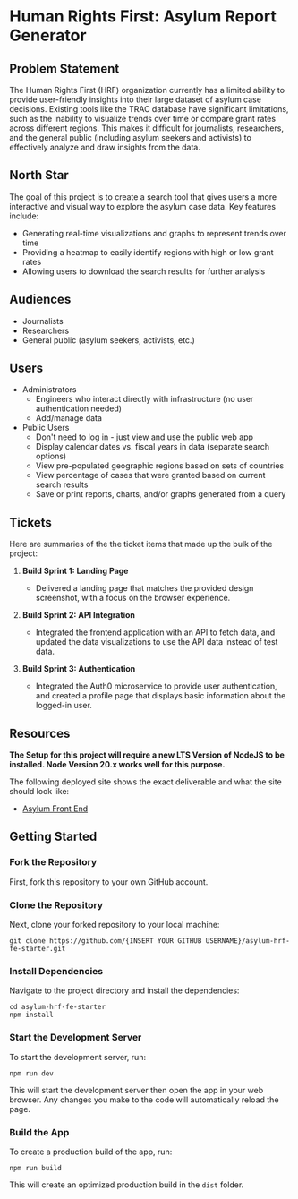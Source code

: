 # Human Rights First: Asylum Report Generator

## Problem Statement

The Human Rights First (HRF) organization currently has a limited ability to provide user-friendly insights into their large dataset of asylum case decisions. Existing tools like the TRAC database have significant limitations, such as the inability to visualize trends over time or compare grant rates across different regions. This makes it difficult for journalists, researchers, and the general public (including asylum seekers and activists) to effectively analyze and draw insights from the data.

## North Star

The goal of this project is to create a search tool that gives users a more interactive and visual way to explore the asylum case data. Key features include:

- Generating real-time visualizations and graphs to represent trends over time
- Providing a heatmap to easily identify regions with high or low grant rates
- Allowing users to download the search results for further analysis

## Audiences

- Journalists
- Researchers
- General public (asylum seekers, activists, etc.)

## Users

- Administrators
  - Engineers who interact directly with infrastructure (no user authentication needed)
  - Add/manage data
- Public Users
  - Don't need to log in - just view and use the public web app
  - Display calendar dates vs. fiscal years in data (separate search options)
  - View pre-populated geographic regions based on sets of countries
  - View percentage of cases that were granted based on current search results
  - Save or print reports, charts, and/or graphs generated from a query

## Tickets

Here are summaries of the the ticket items that made up the bulk of the project:

1. **Build Sprint 1: Landing Page**
   - Delivered a landing page that matches the provided design screenshot, with a focus on the browser experience.

2. **Build Sprint 2: API Integration**
   - Integrated the frontend application with an API to fetch data, and updated the data visualizations to use the API data instead of test data.

3. **Build Sprint 3: Authentication**
   - Integrated the Auth0 microservice to provide user authentication, and created a profile page that displays basic information about the logged-in user.

## Resources

**The Setup for this project will require a new LTS Version of NodeJS to be installed. Node Version 20.x works well for this purpose.**

The following deployed site shows the exact deliverable and what the site should look like:

- [Asylum Front End](https://asylum-fe.vercel.app)

## Getting Started

### Fork the Repository

First, fork this repository to your own GitHub account.

### Clone the Repository

Next, clone your forked repository to your local machine:

```
git clone https://github.com/{INSERT YOUR GITHUB USERNAME}/asylum-hrf-fe-starter.git
```

### Install Dependencies

Navigate to the project directory and install the dependencies:

```
cd asylum-hrf-fe-starter
npm install
```

### Start the Development Server

To start the development server, run:

```
npm run dev
```

This will start the development server then open the app in your web browser. Any changes you make to the code will automatically reload the page.

### Build the App

To create a production build of the app, run:

```
npm run build
```

This will create an optimized production build in the `dist` folder.
